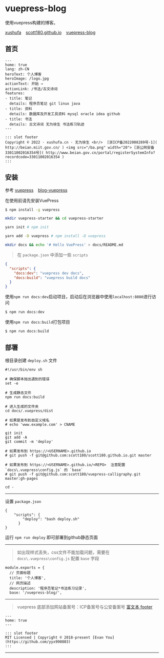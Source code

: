 # vuepress-blog

使用vuepress构建的博客。

[xushufa]( https://xushufa.cn ) &ensp; [scott180.github.io]( https://scott180.github.io/vuepress-blog ) &ensp; [vuepress-blog]( https://github.com/scott180/vuepress-blog )

## 首页

```
---
home: true
lang: zh-CN
heroText: 个人博客
heroImage: /logo.jpg
actionText: 开始 →
actionLink: /书法/古文诗词
features:
- title: 笔记
  details: 程序员笔记 git linux java 
- title: 资料
  details: 数据库及开发工具资料 mysql oracle idea github 
- title: 书法
  details: 古文诗词 无为徐生 书法练习轨迹
---

::: slot footer
Copyright © 2022 · xushufa.cn · 无为徐生 <br/>  [浙ICP备2022008289号-1]( http://beian.miit.gov.cn/ ) <img src="/ba.png" width="20"> [浙公网安备 33011002016354号]( http://www.beian.gov.cn/portal/registerSystemInfo?recordcode=33011002016354 ) 
:::

```



## 安装

参考 [vuepress]( https://vuepress.vuejs.org/zh/ ) &ensp; [blog-vuepress]( https://github.com/codeteenager/blog-vuepress )  

在使用前请先安装VuePress

```sh
$ npm install -g vuepress
```


```sh
mkdir vuepress-starter && cd vuepress-starter
```

```sh
yarn init # npm init
```

```sh
yarn add -D vuepress # npm install -D vuepress
```


```sh
mkdir docs && echo '# Hello VuePress' > docs/README.md
```

> 在 `package.json` 中添加一些 `scripts` 

```json
{
  "scripts": {
    "docs:dev": "vuepress dev docs",
    "docs:build": "vuepress build docs"
  }
}
```

使用`npm run docs:dev`启动项目，启动后在浏览器中使用`localhost:8080`进行访问
```sh
$ npm run docs:dev
```

使用`npm run docs:build`打包项目
```sh
$ npm run docs:build
```



## 部署

根目录创建 `deploy.sh` 文件

```
#!/usr/bin/env sh

# 确保脚本抛出遇到的错误
set -e

# 生成静态文件
npm run docs:build

# 进入生成的文件夹
cd docs/.vuepress/dist

# 如果是发布到自定义域名
# echo 'www.example.com' > CNAME

git init
git add -A
git commit -m 'deploy'

# 如果发布到 https://<USERNAME>.github.io
# git push -f git@github.com:scott180/scott180.github.io.git master

# 如果发布到 https://<USERNAME>.github.io/<REPO>  注意配置 `docs\.vuepress\config.js` 的 `base`
# git push -f git@github.com:scott180/vuepress-calligraphy.git master:gh-pages

cd -

```

---

设置 `package.json`
```
{
    "scripts": {
        "deploy": "bash deploy.sh"
      }
}

```

运行 `npm run deploy` 即可部署到github静态页面

---

> 如出现样式丢失，css文件不能加载问题，需要在 `docs\.vuepress\config.js` 配置 `base` 字段

```
module.exports = {
  // 页面标题
  title: '个人博客',
  // 网页描述
  description: '程序员笔记*书法练习记录',
  base: '/vuepress-blog/',
```

---

> vuepress 底部添加网站备案号：ICP备案号与公安备案号  [富文本 footer]( https://vuepress.vuejs.org/zh/theme/default-theme-config.html#%E5%AF%8C%E6%96%87%E6%9C%AC-footer )

```
---
home: true
---

::: slot footer
MIT Licensed | Copyright © 2018-present [Evan You](https://github.com/yyx990803)
:::

```

---
